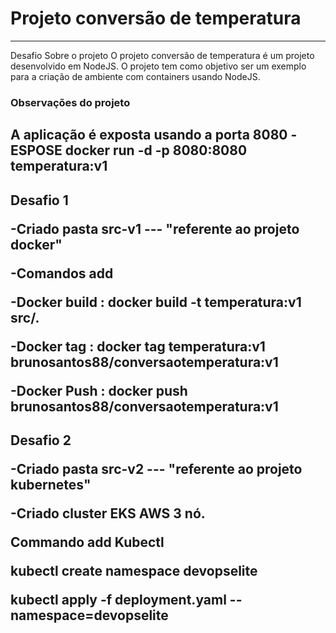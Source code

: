 # Projeto conversão de temperatura

-------------------------------------------------------------------------------------------------------------------------------------------------------------------
Desafio
Sobre o projeto
O projeto conversão de temperatura é um projeto desenvolvido em NodeJS. O projeto tem como objetivo ser um exemplo para a criação de ambiente com containers usando NodeJS.
### Observações do projeto
A aplicação é exposta usando a porta 8080
-ESPOSE 
docker run -d -p  8080:8080 temperatura:v1
-------------------------------------------------------------------------------------------------------------------------------------------------------------------
Desafio 1 </p>
-Criado pasta src-v1 --- "referente ao projeto docker"  </p>
-Comandos add  </p>
-Docker build : 
docker build -t temperatura:v1 src/. </p>
-Docker tag :
docker tag temperatura:v1 brunosantos88/conversaotemperatura:v1 </p>
-Docker Push :
docker push brunosantos88/conversaotemperatura:v1
-------------------------------------------------------------------------------------------------------------------------------------------------------------------
Desafio 2 </p>
-Criado pasta src-v2 --- "referente ao projeto kubernetes"  </p>
-Criado cluster EKS AWS 3 nó. </p>
Commando add Kubectl </p>
kubectl create namespace devopselite  </p>
kubectl apply -f deployment.yaml --namespace=devopselite
-------------------------------------------------------------------------------------------------------------------------------------------------------------------
